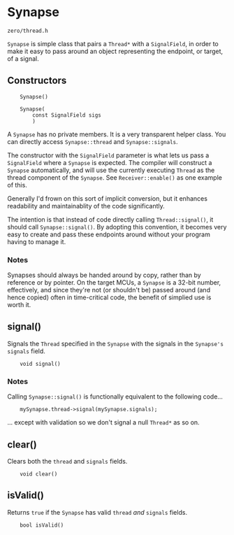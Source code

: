 # Synapse
```zero/thread.h```

```Synapse``` is simple class that pairs a ```Thread*``` with a ```SignalField```, in order to make it easy to pass around an object representing the endpoint, or target, of a signal.

## Constructors
```
    Synapse()

    Synapse(
        const SignalField sigs
        )
```
A ```Synapse``` has no private members. It is a very transparent helper class. You can directly access ```Synapse::thread``` and ```Synapse::signals```.

The constructor with the ```SignalField``` parameter is what lets us pass a ```SignalField``` where a ```Synapse``` is expected. The compiler will construct a ```Synapse``` automatically, and will use the currently executing ```Thread``` as the thread component of the ```Synapse```. See ```Receiver::enable()``` as one example of this.

Generally I'd frown on this sort of implicit conversion, but it enhances readability and maintainablity of the code significantly.

The intention is that instead of code directly calling ```Thread::signal()```, it should call ```Synapse::signal()```. By adopting this convention, it becomes very easy to create and pass these endpoints around without your program having to manage it.

### Notes
Synapses should always be handed around by copy, rather than by reference or by pointer. On the target MCUs, a ```Synapse``` is a 32-bit number, effectively, and since they're not (or shouldn't be) passed around (and hence copied) often in time-critical code, the benefit of simplied use is worth it.

## signal()
Signals the ```Thread``` specified in the ```Synapse``` with the signals in the ```Synapse's``` ```signals``` field.
```
    void signal()
```

### Notes
Calling ```Synapse::signal()``` is functionally equivalent to the following code...
```
    mySynapse.thread->signal(mySynapse.signals);
```
... except with validation so we don't signal a null ```Thread*``` as so on.

## clear()
Clears both the ```thread``` and ```signals``` fields.
```
    void clear()
```

## isValid()
Returns ```true``` if the ```Synapse``` has valid ```thread``` *and* ```signals``` fields.
```
    bool isValid()
```
